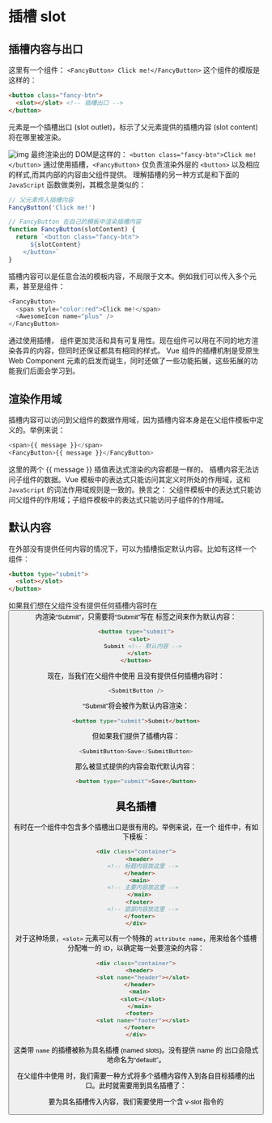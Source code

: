 # 插槽 slot

## 插槽内容与出口
这里有一个组件：
`<FancyButton> Click me!</FancyButton>`
这个组件的模版是这样的：
```html
<button class="fancy-btn">
  <slot></slot> <!-- 插槽出口 -->
</button>
```
<slot> 元素是一个插槽出口 (slot outlet)，标示了父元素提供的插槽内容 (slot content) 将在哪里被渲染。

![img](https://cn.vuejs.org/assets/slots.dbdaf1e8.png)
最终渲染出的 DOM是这样的：
`<button class="fancy-btn">Click me!</button>`
通过使用插槽，`<FancyButton>` 仅负责渲染外层的 `<button>` 以及相应的样式,而其内部的内容由父组件提供。
理解插槽的另一种方式是和下面的 `JavaScript` 函数做类别，其概念是类似的：
```js
// 父元素传入插槽内容
FancyButton('Click me!')

// FancyButton 在自己的模板中渲染插槽内容
function FancyButton(slotContent) {
  return `<button class="fancy-btn">
      ${slotContent}
    </button>`
}
```
插槽内容可以是任意合法的模板内容，不局限于文本。例如我们可以传入多个元素，甚至是组件：
```js
<FancyButton>
  <span style="color:red">Click me!</span>
  <AwesomeIcon name="plus" />
</FancyButton>
```
通过使用插槽，<FancyButton> 组件更加灵活和具有可复用性。现在组件可以用在不同的地方渲染各异的内容，但同时还保证都具有相同的样式。
Vue 组件的插槽机制是受原生 Web Component <slot> 元素的启发而诞生，同时还做了一些功能拓展，这些拓展的功能我们后面会学习到。
## 渲染作用域
插槽内容可以访问到父组件的数据作用域，因为插槽内容本身是在父组件模板中定义的。举例来说：
```js
<span>{{ message }}</span>
<FancyButton>{{ message }}</FancyButton>
```
这里的两个 {{ message }} 插值表达式渲染的内容都是一样的。
插槽内容无法访问子组件的数据。Vue 模板中的表达式只能访问其定义时所处的作用域，这和 `JavaScript` 的词法作用域规则是一致的。换言之：
父组件模板中的表达式只能访问父组件的作用域；子组件模板中的表达式只能访问子组件的作用域。
## 默认内容
在外部没有提供任何内容的情况下，可以为插槽指定默认内容。比如有这样一个 <SubmitButton> 组件：

```html
<button type="submit">
  <slot></slot>
</button>
```
如果我们想在父组件没有提供任何插槽内容时在 <button> 内渲染“Submit”，只需要将“Submit”写在 <slot> 标签之间来作为默认内容：

```html
<button type="submit">
  <slot>
    Submit <!-- 默认内容 -->
  </slot>
</button>
```
现在，当我们在父组件中使用 <SubmitButton> 且没有提供任何插槽内容时：

```js
<SubmitButton />
```
“Submit”将会被作为默认内容渲染：

```html
<button type="submit">Submit</button>
```
但如果我们提供了插槽内容：

```js
<SubmitButton>Save</SubmitButton>
```
那么被显式提供的内容会取代默认内容：

```html
<button type="submit">Save</button>
```
## 具名插槽
有时在一个组件中包含多个插槽出口是很有用的。举例来说，在一个 <BaseLayout> 组件中，有如下模板：

```html
<div class="container">
  <header>
    <!-- 标题内容放这里 -->
  </header>
  <main>
    <!-- 主要内容放这里 -->
  </main>
  <footer>
    <!-- 底部内容放这里 -->
  </footer>
</div>
```
对于这种场景，`<slot>` 元素可以有一个特殊的 `attribute name`，用来给各个插槽分配唯一的 ID，以确定每一处要渲染的内容：

```html
<div class="container">
  <header>
    <slot name="header"></slot>
  </header>
  <main>
    <slot></slot>
  </main>
  <footer>
    <slot name="footer"></slot>
  </footer>
</div>
```
这类带 `name` 的插槽被称为具名插槽 (named slots)。没有提供 name 的 <slot> 出口会隐式地命名为“default”。

在父组件中使用 <BaseLayout> 时，我们需要一种方式将多个插槽内容传入到各自目标插槽的出口。此时就需要用到具名插槽了：

要为具名插槽传入内容，我们需要使用一个含 v-slot 指令的 <template> 元素，并将目标插槽的名字传给该指令：

```js
<BaseLayout>
  <template v-slot:header>
    <!-- header 插槽的内容放这里 -->
  </template>
</BaseLayout>
```
v-slot 有对应的简写 #，因此 <template v-slot:header> 可以简写为 <template #header>。其意思就是“将这部分模板片段传入子组件的 header 插槽中”。
![img](https://cn.vuejs.org/assets/named-slots.ebb7b207.png)

下面我们给出完整的、向 <BaseLayout> 传递插槽内容的代码，指令均使用的是缩写形式：

```html
<BaseLayout>
  <template #header>
    <h1>Here might be a page title</h1>
  </template>

  <template #default>
    <p>A paragraph for the main content.</p>
    <p>And another one.</p>
  </template>

  <template #footer>
    <p>Here's some contact info</p>
  </template>
</BaseLayout>
```
当一个组件同时接收默认插槽和具名插槽时，所有位于顶级的非 <template> 节点都被隐式地视为默认插槽的内容。所以上面也可以写成：

```html
<BaseLayout>
  <template #header>
    <h1>Here might be a page title</h1>
  </template>
  <!-- 隐式的默认插槽 -->
  <p>A paragraph for the main content.</p>
  <p>And another one.</p>

  <template #footer>
    <p>Here's some contact info</p>
  </template>
</BaseLayout>
```
现在 `<template>` 元素中的所有内容都将被传递到相应的插槽。最终渲染出的 HTML 如下：

```html
<div class="container">
  <header>
    <h1>Here might be a page title</h1>
  </header>
  <main>
    <p>A paragraph for the main content.</p>
    <p>And another one.</p>
  </main>
  <footer>
    <p>Here's some contact info</p>
  </footer>
</div>
```

使用 JavaScript 函数来类比可能更有助于你来理解具名插槽：

```js
// 传入不同的内容给不同名字的插槽
BaseLayout({
  header: `...`,
  default: `...`,
  footer: `...`
})

// <BaseLayout> 渲染插槽内容到对应位置
function BaseLayout(slots) {
  return `<div class="container">
      <header>${slots.header}</header>
      <main>${slots.default}</main>
      <footer>${slots.footer}</footer>
    </div>`
}
```
## 动态插槽名
动态指令参数在 v-slot 上也是有效的，即可以定义下面这样的动态插槽名：

```html
<base-layout>
  <template v-slot:[dynamicSlotName]>
    ...
  </template>

  <!-- 缩写为 -->
  <template #[dynamicSlotName]>
    ...
  </template>
</base-layout>
```
注意这里的表达式和动态指令参数受相同的语法限制。
## 作用域插槽
在上面的渲染作用域中我们讨论到，插槽的内容无法访问到子组件的状态。
然而在某些场景下插槽的内容可能想要同时使用父组件域内和子组件域内的数据。要做到这一点，我们需要一种方法来让子组件在渲染时将一部分数据提供给插槽。
我们也确实有办法这么做！可以像对组件传递 props 那样，向一个插槽的出口上传递 attributes：
```html
<!-- <MyComponent> 的模板 -->
<div>
  <slot :text="greetingMessage" :count="1"></slot>
</div>
```
当需要接收插槽 `props` 时，默认插槽和具名插槽的使用方式有一些小区别。下面我们将先展示默认插槽如何接受 `props`，通过子组件标签上的 `v-slot` 指令，直接接收到了一个插槽 `props` 对象：

```js
<MyComponent v-slot="slotProps">
  {{ slotProps.text }} {{ slotProps.count }}
</MyComponent>
```
![img](https://cn.vuejs.org/assets/scoped-slots.1c6d5876.svg)
子组件传入插槽的 `props` 作为了 `v-slot` 指令的值，可以在插槽内的表达式中访问。
你可以将作用域插槽类比为一个传入子组件的函数。子组件会将相应的 `props` 作为参数传给它：

```js
MyComponent({
  // 类比默认插槽，将其想成一个函数
  default: (slotProps) => {
    return `${slotProps.text} ${slotProps.count}`
  }
})
function MyComponent(slots) {
  const greetingMessage = 'hello'
  return `<div>${
    // 在插槽函数调用时传入 props
    slots.default({ text: greetingMessage, count: 1 })
  }</div>`
}
```
实际上，这已经和作用域插槽的最终代码编译结果、以及手动编写渲染函数时使用作用域插槽的方式非常类似了。

`v-slot="slotProps"` 可以类比这里的函数签名，和函数的参数类似，我们也可以在 `v-slot` 中使用解构：

```js
<MyComponent v-slot="{ text, count }">
  {{ text }} {{ count }}
</MyComponent>
```
### 具名作用域插槽
具名作用域插槽的工作方式也是类似的，插槽 props 可以作为 v-slot 指令的值被访问到：v-slot:name="slotProps"。当使用缩写时是这样：

```html
<MyComponent>
  <template #header="headerProps">
    {{ headerProps }}
  </template>

  <template #default="defaultProps">
    {{ defaultProps }}
  </template>

  <template #footer="footerProps">
    {{ footerProps }}
  </template>
</MyComponent>
```
向具名插槽中传入 props：
`<slot name="header" message="hello"></slot>`
注意插槽上的 `name` 是一个 `Vue` 特别保留的 `attribute`，不会作为 `props` 传递给插槽。因此最终 `headerProps` 的结果是 `{ message: 'hello' }`。
如果你混用了具名插槽与默认插槽，则需要为默认插槽使用显式的 `<template>` 标签。尝试直接为组件添加 `v-slot` 指令将导致编译错误。这是为了避免因默认插槽的 `props` 的作用域而困惑。举例：
```html
<!-- 该模板无法编译 -->
<template>
  <MyComponent v-slot="{ message }">
    <p>{{ message }}</p>
    <template #footer>
      <!-- message 属于默认插槽，此处不可用 -->
      <p>{{ message }}</p>
    </template>
  </MyComponent>
</template>
```
为默认插槽使用显式的 <template> 标签有助于更清晰地指出 message 属性在其它插槽中不可用：
```html
<template>
  <MyComponent>
    <!-- 使用显式的默认插槽 -->
    <template #default="{ message }">
      <p>{{ message }}</p>
    </template>

    <template #footer>
      <p>Here's some contact info</p>
    </template>
  </MyComponent>
</template>
```

### 高级列表组件示例
你可能想问什么样的场景才适合用到作用域插槽，这里我们来看一个 <FancyList> 组件的例子。它会渲染一个列表，并同时会封装一些加载远端数据的逻辑、使用数据进行列表渲染、或者是像分页或无限滚动这样更进阶的功能。然而我们希望它能够保留足够的灵活性，将对单个列表元素内容和样式的控制权留给使用它的父组件。我们期望的用法可能是这样的：

```html
<FancyList :api-url="url" :per-page="10">
  <template #item="{ body, username, likes }">
    <div class="item">
      <p>{{ body }}</p>
      <p>by {{ username }} | {{ likes }} likes</p>
    </div>
  </template>
</FancyList>
```
在 <FancyList> 之中，我们可以多次渲染 <slot> 并每次都提供不同的数据 (注意我们这里使用了 v-bind 来传递插槽的 props)：

```html
<ul>
  <li v-for="item in items">
    <slot name="item" v-bind="item"></slot>
  </li>
</ul>
```

### 无渲染组件
上面的 <FancyList> 案例同时封装了可重用的逻辑 (数据获取、分页等) 和视图输出，但也将部分视图输出通过作用域插槽交给了消费者组件来管理。

如果我们将这个概念拓展一下，可以想象的是，一些组件可能只包括了逻辑而不需要自己渲染内容，视图输出通过作用域插槽全权交给了消费者组件。我们将这种类型的组件称为无渲染组件。

这里有一个无渲染组件的例子，一个封装了追踪当前鼠标位置逻辑的组件：

```js
<MouseTracker v-slot="{ x, y }">
  Mouse is at: {{ x }}, {{ y }}
</MouseTracker>
```
虽然这个模式很有趣，但大部分能用无渲染组件实现的功能都可以通过组合式 API 以另一种更高效的方式实现，并且还不会带来额外组件嵌套的开销。之后我们会在组合式函数一章中介绍如何更高效地实现追踪鼠标位置的功能。

尽管如此，作用域插槽在需要同时封装逻辑、组合视图界面时还是很有用，就像上面的 <FancyList> 组件那样。
